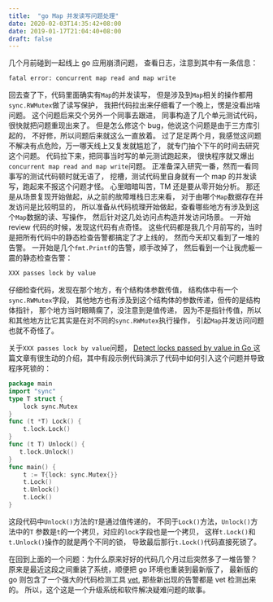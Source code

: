 ```yaml
---
title:  "go Map 并发读写问题处理"
date: 2020-02-03T14:35:42+08:00
date: 2019-01-17T21:04:40+08:00
draft: false
---
```


几个月前碰到一起线上 go 应用崩溃问题，
查看日志，注意到其中有一条信息：

```txt
fatal error: concurrent map read and map write
```

回去查了下，代码里面确实有```Map```的并发读写，
但是涉及到```Map```相关的操作都用```sync.RWMutex```做了读写保护，
我把代码拉出来仔细看了一个晚上，愣是没看出啥问题。
这个问题后来交个另外一个同事去跟进，
同事构造了几个单元测试代码，很快就把问题重现出来了。
但是怎么修这个 bug，他说这个问题是由于三方库引起的，
不好修，所以问题后来就这么一直放着。
过了足足两个月，我感觉这问题不解决有点危险，万一哪天线上又复发就尴尬了，
就专门抽个下午的时间去研究这个问题。
代码拉下来，把同事当时写的单元测试跑起来，
很快程序就又爆出```concurrent map read and map write```问题。
正准备深入研究一番，然而一看同事写的测试代码顿时就无语了，
挖槽，测试代码里自身就有一个 map 的并发读写，跑起来不报这个问题才怪。
心里暗暗叫苦，TM 还是要从零开始分析。
那还是从场景复现开始做起，从之前的故障堆栈日志来看，
对于由哪个```Map```数据存在并发访问是比较明显的，
所以准备从代码梳理开始做起，查看哪些地方有涉及到这个```Map```数据的读、写操作，
然后针对这几处访问点构造并发访问场景。
一开始 review 代码的时候，发现这代码有点奇怪。
这些代码都是我几个月前写的，当时是把所有代码中的静态检查告警都搞定了才上线的，
然而今天却又看到了一堆的告警。
一开始是几个```fmt.Printf```的告警，顺手改掉了，
然后看到一个让我虎躯一震的静态检查告警：

```txt
XXX passes lock by value
```

仔细检查代码，发现在那个地方，有个结构体参数传值，
结构体中有一个```sync.RWMutex```字段，
其他地方也有涉及到这个结构体的参数传递，但传的是结构体指针，
那个地方当时眼睛瘸了，没注意到是值传递，
因为不是指针传值，所以和其他地方比它其实是在对不同的```sync.RWMutex```执行操作，
引起```Map```并发访问问题也就不奇怪了。

关于```XXX passes lock by value```问题，
[Detect locks passed by value in Go
](https://medium.com/golangspec/detect-locks-passed-by-value-in-go-efb4ac9a3f2b)
这篇文章有很生动的介绍，其中有段示例代码演示了代码中如何引入这个问题并导致程序死锁的：

```go
package main
import "sync"
type T struct {
    lock sync.Mutex
}
func (t *T) Lock() {
    t.lock.Lock()
}
func (t T) Unlock() {
   t.lock.Unlock()
}
func main() {
    t := T{lock: sync.Mutex{}}
    t.Lock()
    t.Unlock()
    t.Lock()
}
```

这段代码中```Unlock()```方法的```T```是通过值传递的，
不同于```Lock()```方法，```Unlock()```方法中的```T```
参数是```t```的一个拷贝，对应的```lock```字段也是一个拷贝，
这样```t.Lock()```和```t.Unlock()```操作的就是两个不同的锁，
导致最后那行```t.Lock()```代码直接死锁了。

在回到上面的一个问题：为什么原来好好的代码几个月过后突然多了一堆告警？
原来是最近这段之间重装了系统，顺便把 go 环境也重装到最新版了，
最新版的 go 则包含了一个强大的代码检测工具 [vet](https://medium.com/golangspec/detect-locks-passed-by-value-in-go-efb4ac9a3f2b),
那些新出现的告警都是 vet 检测出来的。
所以，这个这是一个升级系统和软件解决疑难问题的故事。
